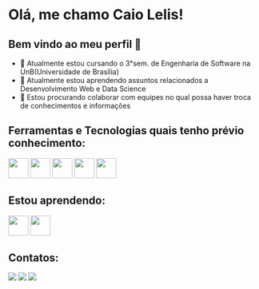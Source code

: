 # Olá, me chamo Caio Lelis! 
## Bem vindo ao meu perfil 👋

- 🔭 Atualmente estou cursando o 3°sem. de Engenharia de Software na UnB(Universidade de Brasília)
- 🌱 Atualmente estou aprendendo assuntos relacionados a Desenvolvimento Web e Data Science
- 👯 Estou procurando colaborar com equipes no qual possa haver troca de conhecimentos e informações

## Ferramentas e Tecnologias quais tenho prévio conhecimento:


<img src="https://cdn.jsdelivr.net/gh/devicons/devicon/icons/python/python-original.svg" width="40" height="40"/>   <img src="https://cdn.jsdelivr.net/gh/devicons/devicon/icons/docker/docker-original-wordmark.svg" width="40" height="40"/>   <img src="https://cdn.jsdelivr.net/gh/devicons/devicon/icons/pandas/pandas-original-wordmark.svg" width="40" height="40"/>   <img src="https://cdn.jsdelivr.net/gh/devicons/devicon/icons/fastapi/fastapi-original-wordmark.svg" width="40" height="40"/>   <img src="https://cdn.jsdelivr.net/gh/devicons/devicon/icons/jupyter/jupyter-original-wordmark.svg" width="40" height="40"/>


## Estou aprendendo:


<img src="https://cdn.jsdelivr.net/gh/devicons/devicon/icons/java/java-original-wordmark.svg" width="40" height="40"/>   <img src="https://cdn.jsdelivr.net/gh/devicons/devicon/icons/django/django-plain-wordmark.svg" width="40" height="40"/>


## Contatos:


<div>
<a href="https://instagram.com/0caiolelis0" target="_blank"><img src="https://img.shields.io/badge/-Instagram-%23E4405F?style=for-the-badge&logo=instagram&logoColor=white" target="_blank"></a>   <a href = "caiolelis.dev@gmail.com"><img src="https://img.shields.io/badge/Gmail-D14836?style=for-the-badge&logo=gmail&logoColor=white" target="_blank"></a>   <a href="https://www.linkedin.com/in/Caio Lelis" target="_blank"><img src="https://img.shields.io/badge/-LinkedIn-%230077B5?style=for-the-badge&logo=linkedin&logoColor=white" target="_blank"></a>
